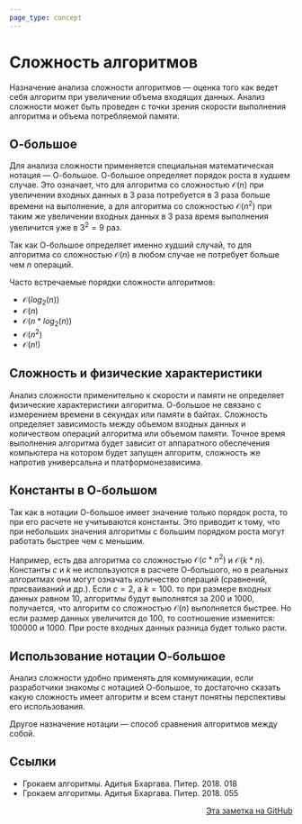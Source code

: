 ```yaml
---
page_type: concept
---
```


# Сложность алгоритмов

Назначение анализа сложности алгоритмов — оценка того как ведет себя алгоритм при увеличении объема входящих данных. Анализ сложности может быть проведен с точки зрения скорости выполнения алгоритма и объема потребляемой памяти.

## О-большое

Для анализа сложности применяется специальная математическая нотация — О-большое. О-большое определяет порядок роста в худшем случае. Это означает, что для алгоритма со сложностью $\mathcal{O}(n)$ при увеличении входных данных в 3 раза потребуется в 3 раза больше времени на выполнение, а для алгоритма со сложностью $\mathcal{O}(n^2)$ при таким же увеличении входных данных в 3 раза время выполнения увеличится уже в $3^2 = 9$ раз.

Так как О-большое определяет именно худший случай, то для алгоритма со сложностью $\mathcal{O}(n)$ в любом случае не потребует больше чем $n$ операций.

Часто встречаемые порядки сложности алгоритмов:

- $\mathcal{O}(log_{2}(n))$
- $\mathcal{O}(n)$
- $\mathcal{O}(n * log_{2}(n))$
- $\mathcal{O}(n^2)$
- $\mathcal{O}(n!)$

## Сложность и физические характеристики

Анализ сложности применительно к скорости и памяти не определяет физические характеристики алгоритма. О-большое не связано с измерением времени в секундах или памяти в байтах. Сложность определяет зависимость между объемом входных данных и количеством операций алгоритма или объемом памяти. Точное время выполнения алгоритма будет зависит от аппаратного обеспечения компьютера на котором будет запущен алгоритм, сложность же напротив универсальна и платформонезависима.

## Константы в О-большом

Так как в нотации О-большое имеет значение только порядок роста, то при его расчете не учитываются константы. Это приводит к тому, что при небольших значения алгоритмы с большим порядком роста могут работать быстрее чем с меньшим.

Например, есть два алгоритма со сложностью $\mathcal{O}(c * n^2)$ и $\mathcal{O}(k * n)$. Константы $c$ и $k$ не используются в расчете О-большого, но в реальных алгоритмах они могут означать количество операций (сравнений, присваиваний и др.). Если $c = 2$, а $k=100$. то при размере входных данных равном 10, алгоритмы будут выполнятся за 200 и 1000, получается, что алгоритм со сложностью $\mathcal{O}(n)$ выполняется быстрее. Но если размер данных увеличится до 100, то соотношение изменится: 100000 и 1000. При росте входных данных разница будет только расти.

## Использование нотации О-большое

Анализ сложности удобно применять для коммуникации, если разработчики знакомы с нотацией О-большое, то достаточно сказать какую сложность имеет алгоритм и всем станут понятны перспективы его использования.

Другое назначение нотации — способ сравнения алгоритмов между собой.

## Ссылки

- Грокаем алгоритмы. Адитья Бхаргава. Питер. 2018. 018
- Грокаем алгоритмы. Адитья Бхаргава. Питер. 2018. 055



<p v-pre style="text-align: right">
  <a href="https://github.com/Kverde/algorithms/blob/main/source/20221027223051.md">
  Эта заметка на GitHub
  </a>
</p>
